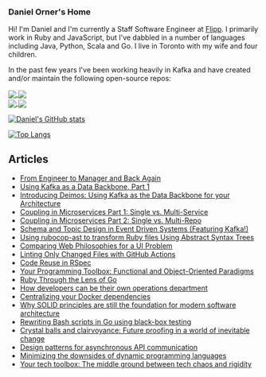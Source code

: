 ### Daniel Orner's Home

Hi! I'm Daniel and I'm currently a Staff Software Engineer at [Flipp](https://corp.flipp.com/). I primarily work in Ruby and JavaScript, but I've dabbled in a number of languages including Java, Python, Scala and Go. I live in Toronto with my wife and four children.

In the past few years I've been working heavily in Kafka and have created and/or maintain the following open-source repos:

<a href="https://github.com/flipp-oss/deimos">
  <img align="center" src="https://github-readme-stats.vercel.app/api/pin/?username=flipp-oss&repo=deimos" />
</a>
<a href="https://github.com/phobos/phobos">
  <img align="center" src="https://github-readme-stats.vercel.app/api/pin/?username=phobos&repo=phobos" />
</a>
<br/>
<a href="https://github.com/flipp-oss/sigurd">
  <img align="center" src="https://github-readme-stats.vercel.app/api/pin/?username=flipp-oss&repo=sigurd" />
</a>
<a href="https://github.com/flipp-oss/fig_tree">
  <img align="center" src="https://github-readme-stats.vercel.app/api/pin/?username=flipp-oss&repo=fig_tree" />
</a>

[![Daniel's GitHub stats](https://github-readme-stats.vercel.app/api?username=dorner&count_private=true&show_icons=true)](https://github.com/anuraghazra/github-readme-stats)

[![Top Langs](https://github-readme-stats.vercel.app/api/top-langs/?username=dorner&hide=python)](https://github.com/anuraghazra/github-readme-stats)

## Articles

* [From Engineer to Manager and Back Again](https://medium.com/@dmorner/from-engineer-to-manager-and-back-again-63abd4d99105)
* [Using Kafka as a Data Backbone, Part 1](https://medium.com/flippengineering/using-kafka-as-a-data-backbone-part-1-8316ab7db5e0)
* [Introducing Deimos: Using Kafka as the Data Backbone for your Architecture](https://medium.com/flippengineering/introducing-deimos-using-kafka-as-the-data-backbone-for-your-architecture-205bbc248391)
* [Coupling in Microservices Part 1: Single vs. Multi-Service](https://medium.com/flippengineering/coupling-in-microservices-part-1-single-vs-multi-service-4204fd9a57e6)
* [Coupling in Microservices Part 2: Single vs. Multi-Repo](https://medium.com/flippengineering/coupling-in-microservices-part-2-single-vs-multi-repo-35c5d5f3057b)
* [Schema and Topic Design in Event Driven Systems (Featuring Kafka!)](https://medium.com/flippengineering/schema-and-topic-design-in-event-driven-systems-featuring-kafka-a555ddfdb8d8)
* [Using rubocop-ast to transform Ruby files Using Abstract Syntax Trees](https://medium.com/flippengineering/using-rubocop-ast-to-transform-ruby-files-using-abstract-syntax-trees-3e352e9ac916)
* [Comparing Web Philosophies for a UI Problem](https://medium.com/@dmorner/comparing-web-philosophies-for-a-ui-problem-bf7b7e3a9ff0)
* [Linting Only Changed Files with GitHub Actions](https://dev.to/flipp-engineering/linting-only-changed-files-with-github-actions-4ddp)
* [Code Reuse in RSpec](https://dev.to/flipp-engineering/code-reuse-in-rspec-18n4)
* [Your Programming Toolbox: Functional and Object-Oriented Paradigms](https://dev.to/flipp-engineering/your-programming-toolbox-functional-and-object-oriented-paradigms-3f6p) 
* [Ruby Through the Lens of Go](https://dev.to/flipp-engineering/ruby-through-the-lens-of-go-3d68)
* [How developers can be their own operations department](https://stackoverflow.blog/2021/05/24/how-developers-can-be-their-own-operations-department/)
* [Centralizing your Docker dependencies](https://medium.com/flippengineering/centralizing-your-docker-dependencies-dd6c537ced4d)
* [Why SOLID principles are still the foundation for modern software architecture](https://stackoverflow.blog/2021/11/01/why-solid-principles-are-still-the-foundation-for-modern-software-architecture/)
* [Rewriting Bash scripts in Go using black-box testing](https://stackoverflow.blog/2022/03/09/rewriting-bash-scripts-in-go-using-black-box-testing/)
* [Crystal balls and clairvoyance: Future proofing in a world of inevitable change](https://stackoverflow.blog/2022/05/19/crystal-balls-and-clairvoyance-future-proofing-in-a-world-of-inevitable-change/)
* [Design patterns for asynchronous API communication](https://stackoverflow.blog/2022/07/21/event-driven-topic-design-using-kafka/)
* [Minimizing the downsides of dynamic programming languages](https://stackoverflow.blog/2023/01/19/adding-structure-to-dynamic-languages/) 
* [Your tech toolbox: The middle ground between tech chaos and rigidity](https://stackoverflow.blog/2023/03/23/your-tech-toolbox-the-middle-ground-between-tech-chaos-and-rigidity/)
